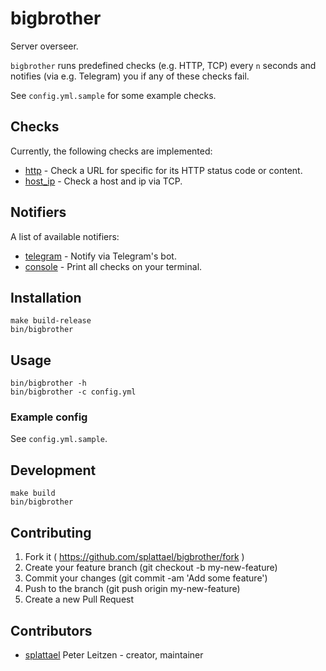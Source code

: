 # bigbrother

Server overseer.

`bigbrother` runs predefined checks (e.g. HTTP, TCP) every `n` seconds and notifies (via e.g. Telegram) you if any of these checks fail.

See `config.yml.sample` for some example checks.

## Checks

Currently, the following checks are implemented:

* [http](https://github.com/splattael/bigbrother/blob/master/src/bigbrother/check/http.cr) - Check a URL for specific for its HTTP status code or content.
* [host_ip](https://github.com/splattael/bigbrother/blob/master/src/bigbrother/check/host_ip.cr) - Check a host and ip via TCP.

## Notifiers

A list of available notifiers:

* [telegram](https://github.com/splattael/bigbrother/blob/master/src/bigbrother/notifier/telegram.cr) - Notify via Telegram's bot.
* [console](https://github.com/splattael/bigbrother/blob/master/src/bigbrother/notifier/console.cr) - Print all checks on your terminal.

## Installation

    make build-release
    bin/bigbrother

## Usage

    bin/bigbrother -h
    bin/bigbrother -c config.yml

### Example config

See `config.yml.sample`.

## Development

    make build
    bin/bigbrother

## Contributing

1. Fork it ( https://github.com/splattael/bigbrother/fork )
2. Create your feature branch (git checkout -b my-new-feature)
3. Commit your changes (git commit -am 'Add some feature')
4. Push to the branch (git push origin my-new-feature)
5. Create a new Pull Request

## Contributors

- [splattael](https://github.com/splattael) Peter Leitzen - creator, maintainer
